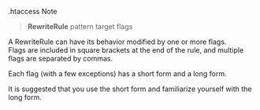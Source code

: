 .htaccess Note

> **RewriteRule** pattern target flags

A RewriteRule can have its behavior modified by one or more flags.<br>
Flags are included in square brackets at the end of the rule, and multiple flags are separated by commas.

Each flag (with a few exceptions) has a short form and a long form.<br>

It is suggested that you use the short form and familiarize yourself with the long form.<br>


